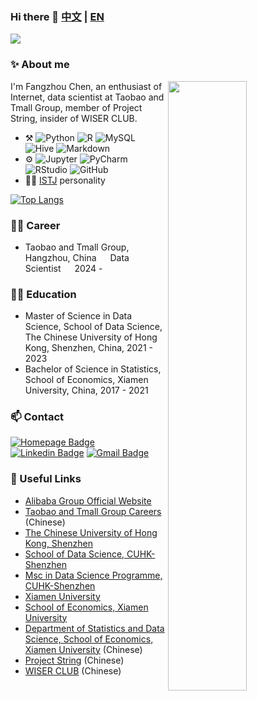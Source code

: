 ### Hi there 👋 [中文](https://github.com/rogerchenfz/rogerchenfz/blob/main/README.md) | [EN](https://github.com/rogerchenfz/rogerchenfz/blob/main/README-EN.md)

![](https://visitor-badge.laobi.icu/badge?page_id=rogerchenfz.visitor-badge)

### ✨ About me

[<img align="right" width="50%" src="https://github-readme-stats.vercel.app/api?username=rogerchenfz&include_all_commits=true&count_private=true&show_icons=true">](https://github.com/anuraghazra/github-readme-stats)

I'm Fangzhou Chen, an enthusiast of Internet, data scientist at Taobao and Tmall Group, member of Project String, insider of WISER CLUB.

-   :hammer_and_pick:
    ![Python](https://img.shields.io/badge/-Python-lightgrey?style=plastic&logo=python)
    ![R](https://img.shields.io/badge/-R-grey?style=plastic&logo=r)
    ![MySQL](https://img.shields.io/badge/-MySQL-white?style=plastic&logo=mysql)
    ![Hive](https://img.shields.io/badge/-Hive-grey?style=plastic&logo=hive)
    ![Markdown](https://img.shields.io/badge/-Markdown-black?style=plastic&logo=markdown)
-   ⚙️
    ![Jupyter](https://img.shields.io/badge/-Jupyter-lightblue?style=plastic&logo=jupyter)
    ![PyCharm](https://img.shields.io/badge/-PyCharm-grey?style=plastic&logo=pycharm)
    ![RStudio](https://img.shields.io/badge/-RStudio-white?style=plastic&logo=rstudio)
    ![GitHub](https://img.shields.io/badge/-GitHub-181717?style=plastic&logo=github)
-   :man_scientist: [ISTJ](https://www.16personalities.com/istj-personality) personality
  
<!--
[![Fangzhou Chen's GitHub stats](https://github-readme-stats.vercel.app/api?username=rogerchenfz&include_all_commits=true&count_private=true&show_icons=true)](https://github.com/anuraghazra/github-readme-stats)
-->

[![Top Langs](https://github-readme-stats.vercel.app/api/top-langs/?username=rogerchenfz&layout=compact)](https://github.com/anuraghazra/github-readme-stats)

### 👨‍💻 Career
- Taobao and Tmall Group, Hangzhou, China    &ensp;&ensp;    Data Scientist    &ensp;&ensp; 2024 -

### 👨‍🎓 Education
  - Master of Science in Data Science, School of Data Science, The Chinese University of Hong Kong, Shenzhen, China, 2021 - 2023
  - Bachelor of Science in Statistics, School of Economics, Xiamen University, China, 2017 - 2021

### 📫 Contact

[![Homepage Badge](https://img.shields.io/badge/-Homepage-blue?style=plastic&link=https://rogerchenfz.github.io/)](https://rogerchenfz.github.io/)
[![Linkedin Badge](https://img.shields.io/badge/-rogerchenfz-blue?style=plastic&logo=Linkedin&logoColor=white&link=https://www.linkedin.com/in/rogerchenfz/)](https://www.linkedin.com/in/rogerchenfz/)
[![Gmail Badge](https://img.shields.io/badge/-fangzhouchen@link.cuhk.edu.cn-c14438?style=plastic&logo=Gmail&logoColor=white&link=mailto:fangzhouchen@link.cuhk.edu.cn)](mailto:fangzhouchen@link.cuhk.edu.cn)

### 🔗 Useful Links
- [Alibaba Group Official Website](https://www.alibabagroup.com/en-US)
- [Taobao and Tmall Group Careers](https://talent.taotian.com/) (Chinese)
- [The Chinese University of Hong Kong, Shenzhen](https://www.cuhk.edu.cn/en)
- [School of Data Science, CUHK-Shenzhen](https://sds.cuhk.edu.cn/en)
- [Msc in Data Science Programme, CUHK-Shenzhen](https://mscds.cuhk.edu.cn/en/)
- [Xiamen University](https://en.xmu.edu.cn/)
- [School of Economics, Xiamen University](https://se.xmu.edu.cn/english/)
- [Department of Statistics and Data Science, School of Economics, Xiamen University](https://stats.xmu.edu.cn/) (Chinese)
- [Project String](https://une7n7jjfj.feishu.cn/docx/HW67dp35QoPmPixSouOcYizHnFh) (Chinese)
- [WISER CLUB](https://mp.weixin.qq.com/s/6fXVJnnGLaQQDJ12q0dhUQ) (Chinese)

<!--
**rogerchenfz/rogerchenfz** is a ✨ _special_ ✨ repository because its `README.md` (this file) appears on your GitHub profile.

Here are some ideas to get you started:

- 🔭 I’m currently working on ...
- 🌱 I’m currently learning ...
- 👯 I’m looking to collaborate on ...
- 🤔 I’m looking for help with ...
- 💬 Ask me about ...
- 📫 How to reach me: ...
- 😄 Pronouns: ...
- ⚡ Fun fact: ...
-->
